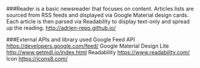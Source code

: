 
###Reader is a basic newsreader that focuses on content.
Articles lists are sourced from RSS feeds and displayed via Google Material design cards.
Each article is then parsed via Readability to display text-only and spread up the reading.
http://adrien-repo.github.io/

###External APIs and library used
Google Feed API https://developers.google.com/feed/
Google Material Design Lite http://www.getmdl.io/index.html
Readability https://www.readability.com/
Icon https://icons8.com/
